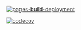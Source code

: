[![pages-build-deployment](https://github.com/tronya/whereiam/actions/workflows/pages/pages-build-deployment/badge.svg)](https://github.com/tronya/whereiam/actions/workflows/pages/pages-build-deployment)

[![codecov](https://codecov.io/gh/tronya/whereiam/branch/master/graph/badge.svg?token=fAluHKFf8c)](https://codecov.io/gh/tronya/whereiam)